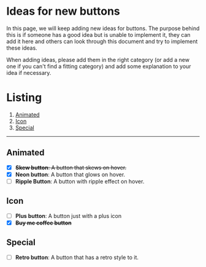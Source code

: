 # Ideas for new buttons

In this page, we will keep adding new ideas for buttons. The purpose behind this is if someone has a good idea but is unable to implement it, they can add it here and others can look through this document and try to implement these ideas.

When adding ideas, please add them in the right category (or add a new one if you can't find a fitting category) and add some explanation to your idea if necessary.

# Listing

1. [Animated](#animated)
2. [Icon](#icon)
3. [Special](#special)

---

## Animated

- [x] ~~**Skew button**: A button that skews on hover.~~
- [x] **Neon button**: A button that glows on hover.
- [ ] **Ripple Button**: A button with ripple effect on hover.

## Icon

- [ ] **Plus button**: A button just with a plus icon
- [x] ~~**Buy me coffee button**~~

## Special

- [ ] **Retro button**: A button that has a retro style to it.
